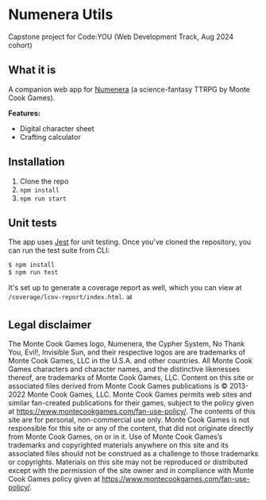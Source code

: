 # Numenera Utils

Capstone project for Code:YOU (Web Development Track, Aug 2024 cohort)

## What it is

A companion web app for [Numenera](https://www.montecookgames.com/store/product-line/numenera/) (a science-fantasy TTRPG by Monte Cook Games).

**Features:**
- Digital character sheet
- Crafting calculator

## Installation

1. Clone the repo
2. `npm install`
3. `npm run start`

## Unit tests

The app uses [Jest](https://jestjs.io) for unit testing. Once you've cloned the repository, you can run the test suite from CLI:

```bash
$ npm install
$ npm run test
```

It's set up to generate a coverage report as well, which you can view at `/coverage/lcov-report/index.html`. 📊


## Legal disclaimer

The Monte Cook Games logo, Numenera, the Cypher System, No Thank You, Evil!, Invisible Sun, and their respective logos are are trademarks of Monte Cook Games, LLC in the U.S.A. and other countries. All Monte Cook Games characters and character names, and the distinctive likenesses thereof, are trademarks of Monte Cook Games, LLC. Content on this site or associated files derived from Monte Cook Games publications is © 2013-2022 Monte Cook Games, LLC. Monte Cook Games permits web sites and similar fan-created publications for their games, subject to the policy given at https://www.montecookgames.com/fan-use-policy/. The contents of this site are for personal, non-commercial use only. Monte Cook Games is not responsible for this site or any of the content, that did not originate directly from Monte Cook Games, on or in it. Use of Monte Cook Games’s trademarks and copyrighted materials anywhere on this site and its associated files should not be construed as a challenge to those trademarks or copyrights. Materials on this site may not be reproduced or distributed except with the permission of the site owner and in compliance with Monte Cook Games policy given at https://www.montecookgames.com/fan-use-policy/.


